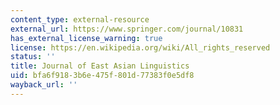 ```yaml
---
content_type: external-resource
external_url: https://www.springer.com/journal/10831
has_external_license_warning: true
license: https://en.wikipedia.org/wiki/All_rights_reserved
status: ''
title: Journal of East Asian Linguistics
uid: bfa6f918-3b6e-475f-801d-77383f0e5df8
wayback_url: ''
---
```

